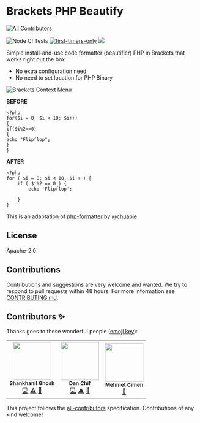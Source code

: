 Brackets PHP Beautify
=========
<!-- ALL-CONTRIBUTORS-BADGE:START - Do not remove or modify this section -->
[![All Contributors](https://img.shields.io/badge/all_contributors-3-orange.svg?style=flat-square)](#contributors-)
<!-- ALL-CONTRIBUTORS-BADGE:END -->
![Node CI Tests](https://github.com/nadchif/brackets-php-beautify/workflows/Node%20CI%20Tests/badge.svg) [![first-timers-only](https://img.shields.io/badge/first--timers--only-friendly-blue.svg?style=flat-square)](https://www.firsttimersonly.com/)
[<img src="https://img.shields.io/badge/slack-@ossenthusiasts-maroon.svg?logo=slack">](https://join.slack.com/t/ossenthusiasts/shared_invite/zt-eh9g0u7k-l2uUmCCBhUTHY8EWZFShIw)

Simple install-and-use code formatter (beautifier) PHP in Brackets that works right out the box. 
- No extra configuration need, 
- No need to set location for PHP Binary

![Brackets Context Menu](https://raw.githubusercontent.com/nadchif/brackets-php-beautify/master/screenshots/contextmenu.png)

**BEFORE**
```
<?php
for($i = 0; $i < 10; $i++)
{
if($i%2==0)
{
echo "Flipflop";  
}
}
```
**AFTER**
```
<?php
for ( $i = 0; $i < 10; $i++ ) {
    if ( $i%2 == 0 ) {
        echo 'Flipflop';

    }
}
```

This is an adaptation of [php-formatter](https://github.com/chuaple/php-formatter) by [@chuaple](https://github.com/chuaple)


## License

Apache-2.0

## Contributions
Contributions and suggestions are very welcome and wanted. We try to respond to pull requests within 48 hours. For more information see [CONTRIBUTING.md](https://github.com/nadchif/brackets-php-beautify/blob/master/CONTRIBUTING.md).

## Contributors ✨

Thanks goes to these wonderful people ([emoji key](https://allcontributors.org/docs/en/emoji-key)):

<!-- ALL-CONTRIBUTORS-LIST:START - Do not remove or modify this section -->
<!-- prettier-ignore-start -->
<!-- markdownlint-disable -->
<table>
  <tr>
    <td align="center"><a href="https://github.com/Shankhanil"><img src="https://avatars0.githubusercontent.com/u/17963889?v=4" width="100px;" alt=""/><br /><sub><b>Shankhanil Ghosh</b></sub></a><br /><a href="https://github.com/OSS-Enthusiasts/brackets-php-beautify/commits?author=Shankhanil" title="Code">💻</a> <a href="https://github.com/OSS-Enthusiasts/brackets-php-beautify/commits?author=Shankhanil" title="Tests">⚠️</a> <a href="#ideas-Shankhanil" title="Ideas, Planning, & Feedback">🤔</a></td>
    <td align="center"><a href="http://aboutchif.com"><img src="https://avatars0.githubusercontent.com/u/47924887?v=4" width="100px;" alt=""/><br /><sub><b>Dan Chif</b></sub></a><br /><a href="https://github.com/OSS-Enthusiasts/brackets-php-beautify/commits?author=nadchif" title="Code">💻</a> <a href="https://github.com/OSS-Enthusiasts/brackets-php-beautify/commits?author=nadchif" title="Tests">⚠️</a> <a href="#maintenance-nadchif" title="Maintenance">🚧</a></td>
    <td align="center"><a href="https://github.com/GandalfTheJava"><img src="https://avatars1.githubusercontent.com/u/45494996?v=4" width="100px;" alt=""/><br /><sub><b>Mehmet Cimen</b></sub></a><br /><a href="https://github.com/OSS-Enthusiasts/brackets-php-beautify/commits?author=GandalfTheJava" title="Documentation">📖</a></td>
  </tr>
</table>

<!-- markdownlint-enable -->
<!-- prettier-ignore-end -->
<!-- ALL-CONTRIBUTORS-LIST:END -->

This project follows the [all-contributors](https://github.com/all-contributors/all-contributors) specification. Contributions of any kind welcome!
